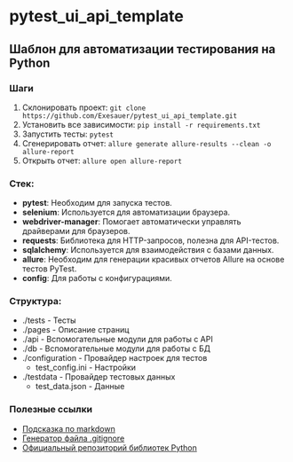 # pytest_ui_api_template

## Шаблон для автоматизации тестирования на Python

### Шаги
1. Склонировать проект: `git clone https://github.com/Exesauer/pytest_ui_api_template.git`
2. Установить все зависимости: `pip install -r requirements.txt`
3. Запустить тесты: `pytest`
4. Сгенерировать отчет: `allure generate allure-results --clean -o allure-report`
5. Открыть отчет: `allure open allure-report`

### Стек:
- **pytest**: Необходим для запуска тестов.
- **selenium**: Используется для автоматизации браузера.
- **webdriver-manager**: Помогает автоматически управлять драйверами для браузеров.
- **requests**: Библиотека для HTTP-запросов, полезна для API-тестов.
- **sqlalchemy**: Используется для взаимодействия с базами данных.
- **allure**: Необходим для генерации красивых отчетов Allure на основе тестов PyTest.
- **config**: Для работы с конфигурациями.

### Структура:
- ./tests - Тесты
- ./pages - Описание страниц
- ./api - Вспомогательные модули для работы с API
- ./db - Вспомогательные модули для работы с БД
- ./configuration - Провайдер настроек для тестов
    - test_config.ini - Настройки
- ./testdata - Провайдер тестовых данных
    - test_data.json - Данные

### Полезные ссылки
- [Подсказка по markdown](https://www.markdownguide.org/basic-syntax/)
- [Генератор файла .gitignore](https://www.toptal.com/developers/gitignore)
- [Официальный репозиторий библиотек Python](https://pypi.org/)